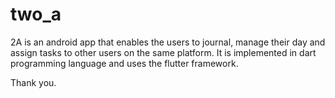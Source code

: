 # two_a

2A is an android app that enables the users to journal, manage their day and assign tasks to other users on the same platform. It is implemented in dart programming language and uses the flutter framework. 

Thank you.

